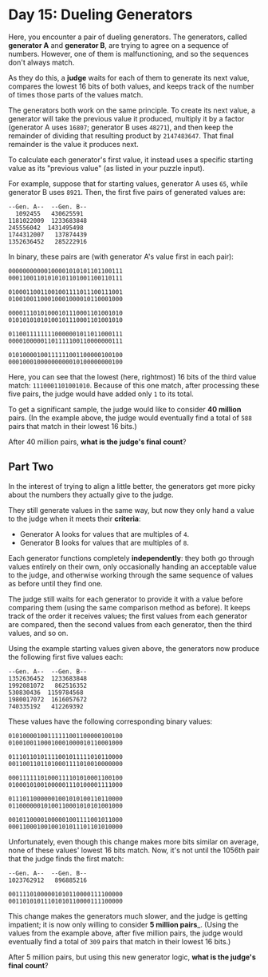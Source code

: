 # Day 15: Dueling Generators

Here, you encounter a pair of dueling generators. The generators, called
__generator A__ and __generator B__, are trying to agree on a sequence of
numbers. However, one of them is malfunctioning, and so the sequences don't
always match.

As they do this, a __judge__ waits for each of them to generate its next value,
compares the lowest 16 bits of both values, and keeps track of the number of
times those parts of the values match.

The generators both work on the same principle. To create its next value, a
generator will take the previous value it produced, multiply it by a factor
(generator A uses `16807`; generator B uses `48271`), and then keep the
remainder of dividing that resulting product by `2147483647`. That final
remainder is the value it produces next.

To calculate each generator's first value, it instead uses a specific starting
value as its "previous value" (as listed in your puzzle input).

For example, suppose that for starting values, generator A uses `65`, while
generator B uses `8921`. Then, the first five pairs of generated values are:

    --Gen. A--  --Gen. B--
      1092455   430625591
    1181022009  1233683848
    245556042  1431495498
    1744312007   137874439
    1352636452   285222916

In binary, these pairs are (with generator A's value first in each pair):

    00000000000100001010101101100111
    00011001101010101101001100110111

    01000110011001001111011100111001
    01001001100010001000010110001000

    00001110101000101110001101001010
    01010101010100101110001101001010

    01100111111110000001011011000111
    00001000001101111100110000000111

    01010000100111111001100000100100
    00010001000000000010100000000100

Here, you can see that the lowest (here, rightmost) 16 bits of the third value
match: `1110001101001010`. Because of this one match, after processing these
five pairs, the judge would have added only `1` to its total.

To get a significant sample, the judge would like to consider __40 million__
pairs. (In the example above, the judge would eventually find a total of `588`
pairs that match in their lowest 16 bits.)

After 40 million pairs, __what is the judge's final count__?

## Part Two

In the interest of trying to align a little better, the generators get more
picky about the numbers they actually give to the judge.

They still generate values in the same way, but now they only hand a value to
the judge when it meets their __criteria__:

- Generator A looks for values that are multiples of `4`.
- Generator B looks for values that are multiples of `8`.

Each generator functions completely __independently__: they both go through
values entirely on their own, only occasionally handing an acceptable value to
the judge, and otherwise working through the same sequence of values as before
until they find one.

The judge still waits for each generator to provide it with a value before
comparing them (using the same comparison method as before). It keeps track of
the order it receives values; the first values from each generator are compared,
then the second values from each generator, then the third values, and so on.

Using the example starting values given above, the generators now produce the
following first five values each:

    --Gen. A--  --Gen. B--
    1352636452  1233683848
    1992081072   862516352
    530830436  1159784568
    1980017072  1616057672
    740335192   412269392

These values have the following corresponding binary values:

    01010000100111111001100000100100
    01001001100010001000010110001000

    01110110101111001011111010110000
    00110011011010001111010010000000

    00011111101000111101010001100100
    01000101001000001110100001111000

    01110110000001001010100110110000
    01100000010100110001010101001000

    00101100001000001001111001011000
    00011000100100101011101101010000

Unfortunately, even though this change makes more bits similar on average, none
of these values' lowest 16 bits match. Now, it's not until the 1056th pair that
the judge finds the first match:

    --Gen. A--  --Gen. B--
    1023762912   896885216

    00111101000001010110000111100000
    00110101011101010110000111100000

This change makes the generators much slower, and the judge is getting
impatient; it is now only willing to consider __5 million pairs___. (Using the
values from the example above, after five million pairs, the judge would
eventually find a total of `309` pairs that match in their lowest 16 bits.)

After 5 million pairs, but using this new generator logic, __what is the judge's
final count__?
